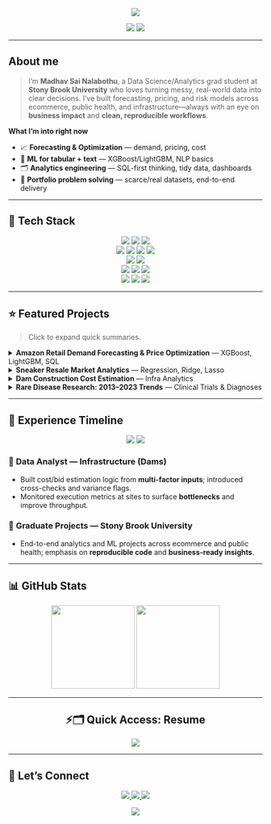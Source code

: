 <p align="center">
  <img src="https://readme-typing-svg.demolab.com?font=Fira+Code&size=24&pause=1500&color=00F7FF&center=true&vCenter=true&width=720&lines=Welcome+to+Madhav+Sai+Nalabothu's+GitHub+Portfolio;Data+Science+%7C+Analytics+%7C+ML+Projects;Curious.+Practical.+Impact-Driven." />
</p>

<p align="center">
  <img src="https://img.shields.io/badge/Open%20to%3A-Data%20Science%20%2F%20Analytics%20Roles-00F7FF?style=for-the-badge"/>
  <img src="https://komarev.com/ghpvc/?username=YOUR_GITHUB_USERNAME&style=for-the-badge" />
</p>

---

## About me

> I’m **Madhav Sai Nalabothu**, a Data Science/Analytics grad student at **Stony Brook University** who loves turning messy, real-world data into clear decisions. I’ve built forecasting, pricing, and risk models across ecommerce, public health, and infrastructure—always with an eye on **business impact** and **clean, reproducible workflows**.

**What I’m into right now**
- 📈 **Forecasting & Optimization** — demand, pricing, cost
- 🧠 **ML for tabular + text** — XGBoost/LightGBM, NLP basics
- 🗂️ **Analytics engineering** — SQL-first thinking, tidy data, dashboards
- 🧪 **Portfolio problem solving** — scarce/real datasets, end-to-end delivery

---

## 🧠 Tech Stack

<p align="center">

  <!-- Languages -->
  <img src="https://img.shields.io/badge/Python-3776AB?logo=python&logoColor=white&style=for-the-badge"/>
  <img src="https://img.shields.io/badge/SQL-336791?logo=postgresql&logoColor=white&style=for-the-badge"/>
  <img src="https://img.shields.io/badge/R-276DC3?logo=r&logoColor=white&style=for-the-badge"/>

  <!-- ML / Data -->
  <br/>
  <img src="https://img.shields.io/badge/Scikit--learn-F7931E?logo=scikitlearn&logoColor=white&style=for-the-badge"/>
  <img src="https://img.shields.io/badge/XGBoost-EC9132?style=for-the-badge"/>
  <img src="https://img.shields.io/badge/Pandas-150458?logo=pandas&logoColor=white&style=for-the-badge"/>
  <img src="https://img.shields.io/badge/NumPy-013243?logo=numpy&logoColor=white&style=for-the-badge"/>

  <!-- Analytics & Viz -->
  <br/>
  <img src="https://img.shields.io/badge/Tableau-E97627?logo=tableau&logoColor=white&style=for-the-badge"/>
  <img src="https://img.shields.io/badge/Excel-217346?logo=microsoftexcel&logoColor=white&style=for-the-badge"/>

  <!-- Cloud / Data Eng -->
  <br/>
  <img src="https://img.shields.io/badge/AWS-232F3E?logo=amazonaws&logoColor=white&style=for-the-badge"/>
  <img src="https://img.shields.io/badge/Snowflake-29B5E8?logo=snowflake&logoColor=white&style=for-the-badge"/>
  <img src="https://img.shields.io/badge/Airflow-017CEE?logo=apacheairflow&logoColor=white&style=for-the-badge"/>

  <!-- Dev Tools -->
  <br/>
  <img src="https://img.shields.io/badge/Git-FF6F61?logo=git&logoColor=white&style=for-the-badge"/>
  <img src="https://img.shields.io/badge/Jupyter-F37626?logo=jupyter&logoColor=white&style=for-the-badge"/>
  <img src="https://img.shields.io/badge/VS%20Code-007ACC?logo=visualstudiocode&logoColor=white&style=for-the-badge"/>

</p>

---

## ⭐ Featured Projects

> Click to expand quick summaries.

<details>
<summary><b>Amazon Retail Demand Forecasting & Price Optimization</b> — XGBoost, LightGBM, SQL</summary>

- Engineered features from **42K+ product records** (ratings, reviews, discounts, categories) to forecast monthly sales and estimate price elasticity.  
- Uncovered category-level growth pockets and **inventory/pricing levers** that improved simulated revenue outcomes in scenario tests.
- Repo: https://github.com/YOUR_GITHUB_USERNAME/amazon-retail-forecasting
</details>

<details>
<summary><b>Sneaker Resale Market Analytics</b> — Regression, Ridge, Lasso</summary>

- Built clean, modular pipelines for **sales price prediction** and trend analysis; compared linear vs regularized models for stability.  
- Delivered actionable insights on **collab effect, brand mix, and seasonality**; designed visuals for non-technical stakeholders.
- Repo: https://github.com/YOUR_GITHUB_USERNAME/sneaker-resale-analytics
</details>

<details>
<summary><b>Dam Construction Cost Estimation</b> — Infra Analytics</summary>

- Aggregated **materials, labor, water supply, area, profit** and other site factors into a bid-estimation model and sanity checks.  
- Helped translate historicals into **bid guidance** and site-level monitoring metrics for better execution.
- Repo: https://github.com/YOUR_GITHUB_USERNAME/dam-cost-estimation
</details>

<details>
<summary><b>Rare Disease Research: 2013–2023 Trends</b> — Clinical Trials & Diagnoses</summary>

- Ten-year study on **trial activity, diagnostics, and pipeline**; assembled a transparent, reproducible analysis for public health insights.  
- Dashboard-first storytelling; **documented code + methods** as a portfolio case study.
- Repo: https://github.com/YOUR_GITHUB_USERNAME/rare-disease-trends
</details>

---

## 💼 Experience Timeline

<p align="center">
  <a href="#infra-analyst"><img src="https://img.shields.io/badge/2019–2021-Infrastructure%20Analytics-1f6feb?style=for-the-badge"/></a>
  <a href="#sbu-grad"><img src="https://img.shields.io/badge/2024–2025-SBU%20Grad%20Projects-3fb950?style=for-the-badge"/></a>
</p>

### 🔹 <a name="infra-analyst"></a> Data Analyst — Infrastructure (Dams)
- Built cost/bid estimation logic from **multi-factor inputs**; introduced cross-checks and variance flags.  
- Monitored execution metrics at sites to surface **bottlenecks** and improve throughput.

### 🔹 <a name="sbu-grad"></a> Graduate Projects — Stony Brook University
- End-to-end analytics and ML projects across ecommerce and public health; emphasis on **reproducible code** and **business-ready insights**.

---

## 📊 GitHub Stats

<p align="center">
  <img height="165" src="https://github-readme-stats.vercel.app/api?username=YOUR_GITHUB_USERNAME&show_icons=true&theme=tokyonight&hide_border=true"/>
  <img height="165" src="https://github-readme-streak-stats.herokuapp.com/?user=YOUR_GITHUB_USERNAME&theme=tokyonight&hide_border=true"/>
</p>

---

<h2 align="center">⚡🗂️ Quick Access: Resume</h2>

<p align="center">
  <a href="./MadhavSaiNalabothu_Resume_2025.pdf" target="_blank">
    <img src="https://readme-typing-svg.demolab.com?font=Share+Tech+Mono&size=20&pause=500&color=00FFCC&center=true&vCenter=true&width=480&lines=▶️+DOWNLOAD+MY+RESUME" />
  </a>
</p>

---

## 🔗 Let’s Connect

<p align="center">
  <a href="https://www.linkedin.com/in/YOUR_LINKEDIN/">
    <img src="https://img.shields.io/badge/LinkedIn-Madhav%20Sai%20Nalabothu-0A66C2?style=for-the-badge&logo=linkedin" />
  </a>
  <a href="mailto:YOUR_EMAIL">
    <img src="https://img.shields.io/badge/Email-Contact%20Me-D14836?style=for-the-badge&logo=gmail&logoColor=white" />
  </a>
  <a href="https://github.com/YOUR_GITHUB_USERNAME">
    <img src="https://img.shields.io/badge/GitHub-YOUR_GITHUB_USERNAME-181717?style=for-the-badge&logo=github" />
  </a>
</p>

<p align="center">
  <img src="https://capsule-render.vercel.app/api?type=waving&color=0:ff0055,100:000000&height=120&section=footer&text=Thanks%20for%20stopping%20by!&fontColor=ffffff&fontSize=28" />
</p>
